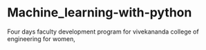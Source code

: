 # Machine_learning-with-python
Four days faculty development program for vivekananda college of engineering for women, 
